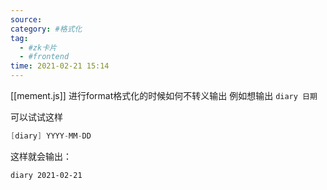 ```yaml
---
source:
category: #格式化
tag: 
  - #zk卡片 
  - #frontend
time: 2021-02-21 15:14
---
```



[[mement.js]] 进行format格式化的时候如何不转义输出
例如想输出 `diary 日期`

可以试试这样
```java
[diary] YYYY-MM-DD
```

这样就会输出：
```
diary 2021-02-21
```

